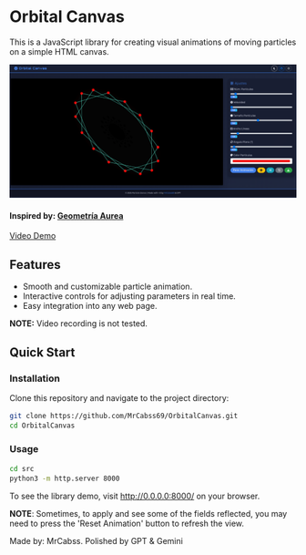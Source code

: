 # Orbital Canvas

This is a JavaScript library for creating visual animations of moving particles on a simple HTML canvas.


![Hero](resources/interface.png)

#### Inspired by: [Geometría Aurea](https://instagram.com/geometria_aurea/)


[Video Demo](resources/demo.mp4)

## Features

- Smooth and customizable particle animation.
- Interactive controls for adjusting parameters in real time.
- Easy integration into any web page.

**NOTE:** Video recording is not tested.

## Quick Start

### Installation

Clone this repository and navigate to the project directory:

```bash
git clone https://github.com/MrCabss69/OrbitalCanvas.git
cd OrbitalCanvas
```

### Usage

```bash
cd src
python3 -m http.server 8000
```
To see the library demo, visit http://0.0.0.0:8000/ on your browser.

**NOTE**: Sometimes, to apply and see some of the fields reflected, you may need to press the 'Reset Animation' button to refresh the view.


Made by: MrCabss. Polished by GPT & Gemini